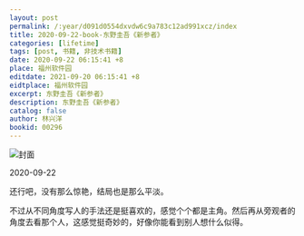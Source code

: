 ```yaml
---
layout: post
permalink: /:year/d091d0554dxvdw6c9a783c12ad991xcz/index
title: 2020-09-22-book-东野圭吾《新参者》
categories: [lifetime]
tags: [post, 书籍, 非技术书籍]
date: 2020-09-22 06:15:41 +8
place: 福州软件园
editdate: 2021-09-20 06:15:41 +8
eidtplace: 福州软件园
excerpt: 东野圭吾《新参者》
description: 东野圭吾《新参者》
catalog: false
author: 林兴洋
bookid: 00296
---
```



![封面](https://gitee.com/linxingyang/at-2020-10-02-image/raw/master/image/T-talks/image/2020/books/xcz.jpg)

2020-09-22

还行吧，没有那么惊艳，结局也是那么平淡。

不过从不同角度写人的手法还是挺喜欢的，感觉个个都是主角。然后再从旁观者的角度去看那个人，这感觉挺奇妙的，好像你能看到别人想什么似得。

